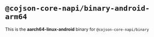 # `@cojson-core-napi/binary-android-arm64`

This is the **aarch64-linux-android** binary for `@cojson-core-napi/binary`

